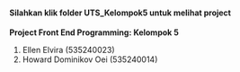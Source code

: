 #### **Silahkan klik folder UTS_Kelompok5 untuk melihat project**
**Project Front End Programming: Kelompok 5**
1. Ellen Elvira (535240023)
2. Howard Dominikov Oei (535240014)



